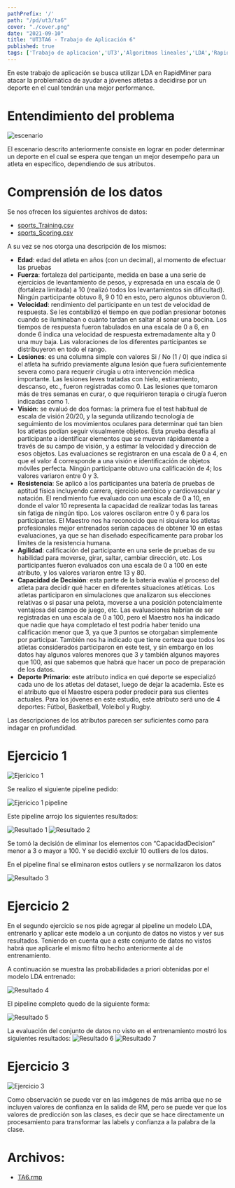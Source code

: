 ```yaml
---
pathPrefix: '/'
path: "/pd/ut3/ta6"
cover: "./cover.png"
date: "2021-09-10"
title: "UT3TA6 - Trabajo de Aplicación 6"
published: true
tags: ['Trabajo de aplicacion','UT3','Algoritmos lineales','LDA','RapidMiner']
---
```


En este trabajo de aplicación se busca utilizar LDA en RapidMiner para atacar la problemática de ayudar a jóvenes atletas a decidirse por un deporte en el cual tendrán una mejor performance.

# Entendimiento del problema

![escenario](https://github.com/JuanFKurucz/ia-portfolio/blob/main/content/posts/ut/ut3/ta/ta6/cover.png?raw=true)

El escenario descrito anteriormente consiste en lograr en poder determinar un deporte en el cual se espera que tengan un mejor desempeño para un atleta en específico, dependiendo de sus atributos.

# Comprensión de los datos

Se nos ofrecen los siguientes archivos de datos:
- [sports_Training.csv](https://github.com/JuanFKurucz/ia-portfolio/blob/main/content/posts/ut/ut3/ta/ta6/sports_Training.csv)
- [sports_Scoring.csv](https://github.com/JuanFKurucz/ia-portfolio/blob/main/content/posts/ut/ut3/ta/ta6/sports_Scoring.csv)

A su vez se nos otorga una descripción de los mismos:


- **Edad**: edad del atleta en años (con un decimal), al momento de efectuar las pruebas
- **Fuerza**: fortaleza del participante, medida en base a una serie de ejercicios de levantamiento de pesos, y expresada en una escala de 0 (fortaleza limitada) a 10 (realizó todos los levantamientos sin dificultad). Ningún participante obtuvo 8, 9 0 10 en esto, pero algunos obtuvieron 0.
- **Velocidad**: rendimiento del participante en un test de velocidad de respuesta. Se les contabilizó el tiempo en que podían presionar botones cuando se iluminaban o cuánto tardan en saltar al sonar una bocina. Los tiempos de respuesta fueron tabulados en una escala de 0 a 6, en donde 6 indica una velocidad de respuesta extremadamente alta y 0 una muy baja. Las valoraciones de los diferentes participantes se distribuyeron en todo el rango.
- **Lesiones**: es una columna simple con valores Si / No (1 / 0) que indica si el atleta ha sufrido previamente alguna lesión que fuera suficientemente severa como para requerir cirugía u otra intervención médica importante. Las lesiones leves tratadas con hielo, estiramiento, descanso, etc., fueron registradas como 0. Las lesiones que tomaron más de tres semanas en curar, o que requirieron terapia o cirugía fueron indicadas como 1.
- **Visión**: se evaluó de dos formas: la primera fue el test habitual de escala de visión 20/20, y la segunda utilizando tecnología de seguimiento de los movimientos oculares para determinar qué tan bien los atletas podían seguir visualmente objetos. Esta prueba desafía al participante a identificar elementos que se mueven rápidamente a través de su  campo de visión, y a estimar la velocidad y dirección de esos objetos. Las evaluaciones se registraron en una escala de 0 a 4, en que el valor 4 corresponde a una visión e identificación de objetos móviles perfecta. Ningún participante obtuvo una calificación de 4; los valores variaron entre 0 y 3.
- **Resistencia**: Se aplicó a los participantes una batería de pruebas de aptitud física incluyendo carrera, ejercicio aeróbico y cardiovascular y natación. El rendimiento fue evaluado con una escala de 0 a 10, en donde el valor 10 representa la capacidad de realizar todas las tareas sin fatiga de ningún tipo. Los valores oscilaron entre 0 y 6 para los participantes. El Maestro nos ha reconocido que ni siquiera los atletas profesionales mejor entrenados serían capaces de obtener 10 en estas evaluaciones, ya que se han diseñado específicamente para probar los límites de la resistencia humana.
- **Agilidad**: calificación del participante en una serie de pruebas de su habilidad para moverse, girar, saltar, cambiar dirección, etc. Los participantes fueron evaluados con una escala de 0 a 100 en este atributo, y los valores variaron entre 13 y 80.
- **Capacidad de Decisión**: esta parte de la batería evalúa el proceso del atleta para decidir qué hacer en diferentes situaciones atléticas. Los atletas participaron en simulaciones que analizaron sus elecciones relativas o si pasar una pelota, moverse a una posición potencialmente ventajosa del campo de juego, etc. Las evaluaciones habrían de ser registradas en una escala de 0 a 100, pero el Maestro nos ha indicado que nadie que haya completado el test podría haber tenido una calificación menor que 3, ya que 3 puntos se otorgaban simplemente por participar. También nos ha indicado que tiene certeza que todos los atletas considerados participaron en este test, y sin embargo en los datos hay algunos valores menores que 3 y también algunos mayores que 100, así que sabemos que habrá que hacer un poco de preparación de los datos.
- **Deporte Primario**: este atributo indica en qué deporte se especializó cada uno de los atletas del dataset, luego de dejar la academia. Este es el atributo que el Maestro espera poder predecir para sus clientes actuales. Para los jóvenes en este estudio, este atributo será uno de 4 deportes: Fútbol, Basketball, Voleibol y Rugby. 

Las descripciones de los atributos parecen ser suficientes como para indagar en profundidad.

# Ejercicio 1

![Ejericico 1](https://github.com/JuanFKurucz/ia-portfolio/blob/main/content/posts/ut/ut3/ta/ta6/ej1.png?raw=true)

Se realizo el siguiente pipeline pedido:

![Ejericico 1 pipeline](https://github.com/JuanFKurucz/ia-portfolio/blob/main/content/posts/ut/ut3/ta/ta6/ej1.1.png?raw=true)

Este pipeline arrojo los siguientes resultados:

![Resultado 1](https://github.com/JuanFKurucz/ia-portfolio/blob/main/content/posts/ut/ut3/ta/ta6/ej1.2.png?raw=true)
![Resultado 2](https://github.com/JuanFKurucz/ia-portfolio/blob/main/content/posts/ut/ut3/ta/ta6/ej1.3.png?raw=true)

Se tomó la decisión de eliminar los elementos con “CapacidadDecision” menor a 3 o mayor a 100. Y se decidió excluir 10 outliers de los datos.

En el pipeline final se eliminaron estos outliers y se normalizaron los datos

![Resultado 3](https://github.com/JuanFKurucz/ia-portfolio/blob/main/content/posts/ut/ut3/ta/ta6/ej1.4.png?raw=true)

# Ejercicio 2

En el segundo ejercicio se nos pide agregar al pipeline un modelo LDA, entrenarlo y aplicar este modelo a un conjunto de datos no vistos y ver sus resultados. Teniendo en cuenta que a este conjunto de datos no vistos habrá que aplicarle el mismo filtro hecho anteriormente al de entrenamiento.

A continuación se muestra las probabilidades a priori obtenidas por el modelo LDA entrenado:

![Resultado 4](https://github.com/JuanFKurucz/ia-portfolio/blob/main/content/posts/ut/ut3/ta/ta6/ej2.1.png?raw=true)

El pipeline completo quedo de la siguiente forma:

![Resultado 5](https://github.com/JuanFKurucz/ia-portfolio/blob/main/content/posts/ut/ut3/ta/ta6/ej2.2.png?raw=true)

La evaluación del conjunto de datos no visto en el entrenamiento mostró los siguientes resultados:
![Resultado 6](https://github.com/JuanFKurucz/ia-portfolio/blob/main/content/posts/ut/ut3/ta/ta6/ej2.3.png?raw=true)
![Resultado 7](https://github.com/JuanFKurucz/ia-portfolio/blob/main/content/posts/ut/ut3/ta/ta6/ej2.4.png?raw=true)

# Ejercicio 3

![Ejercicio 3](https://github.com/JuanFKurucz/ia-portfolio/blob/main/content/posts/ut/ut3/ta/ta6/ej3.png?raw=true)

Como observación se puede ver en las imágenes de más arriba que no se incluyen valores de confianza en la salida de RM, pero se puede ver que los valores de predicción son las clases, es decir que se hace directamente un procesamiento para transformar las labels y confianza a la palabra de la clase.


# Archivos:

- [TA6.rmp](https://github.com/JuanFKurucz/ia-portfolio/blob/main/content/posts/ut/ut3/ta/ta6/TA6.rmp)


